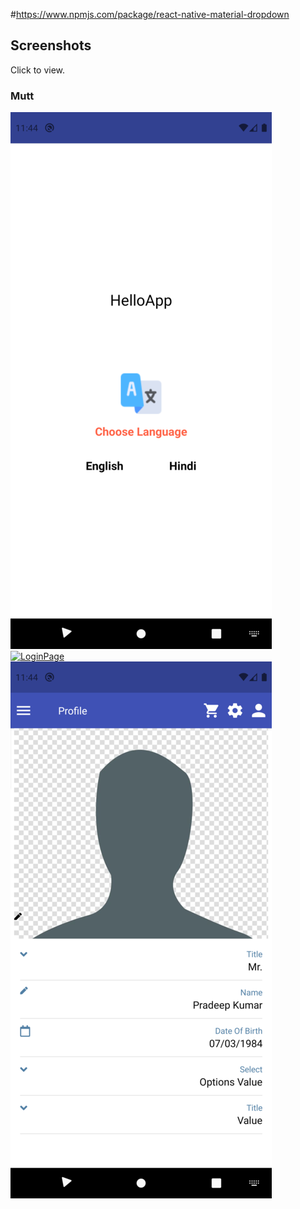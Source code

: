 #https://www.npmjs.com/package/react-native-material-dropdown


Screenshots
-----------

Click to view.

### Mutt

[![HomePage](https://github.com/pradeep4uhere/HelloApp/blob/master/src/screenshots/resizeimage.png)](https://github.com/pradeep4uhere/HelloApp/blob/master/src/screenshots/resizeimage.png)
[![LoginPage](https://github.com/pradeep4uhere/HelloApp/blob/master/src/screenshots/resizeimage1.png)](https://github.com/pradeep4uhere/HelloApp/blob/master/src/screenshots/resizeimage1.png)
[![ProfileMenu](https://github.com/pradeep4uhere/HelloApp/blob/master/src/screenshots/resizeimage2.png)](https://github.com/pradeep4uhere/HelloApp/blob/master/src/screenshots/resizeimage2.png)

